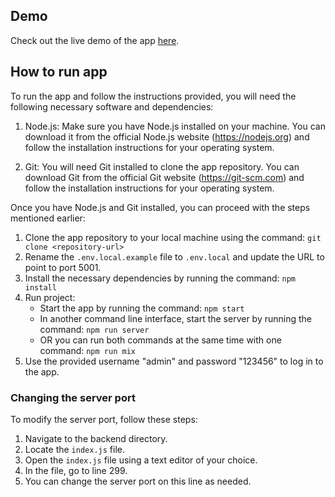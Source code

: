 ## Demo
Check out the live demo of the app [here](http://144.172.113.66:5000/).

## How to run app 
To run the app and follow the instructions provided, you will need the following necessary software and dependencies: 

1. Node.js: Make sure you have Node.js installed on your machine. You can download it from the official Node.js website (https://nodejs.org) and follow the installation instructions for your operating system.

2. Git: You will need Git installed to clone the app repository. You can download Git from the official Git website (https://git-scm.com) and follow the installation instructions for your operating system.

Once you have Node.js and Git installed, you can proceed with the steps mentioned earlier:

1. Clone the app repository to your local machine using the command: `git clone <repository-url>`
2. Rename the `.env.local.example` file to `.env.local` and update the URL to point to port 5001.
3. Install the necessary dependencies by running the command: `npm install`
4. Run project:
    - Start the app by running the command: `npm start`
    - In another command line interface, start the server by running the command: `npm run server`
    - OR you can run both commands at the same time with one command: `npm run mix`
7. Use the provided username "admin" and password "123456" to log in to the app.

### Changing the server port
To modify the server port, follow these steps:
1. Navigate to the backend directory.
2. Locate the `index.js` file.
3. Open the `index.js` file using a text editor of your choice.
4. In the file, go to line 299.
5. You can change the server port on this line as needed.